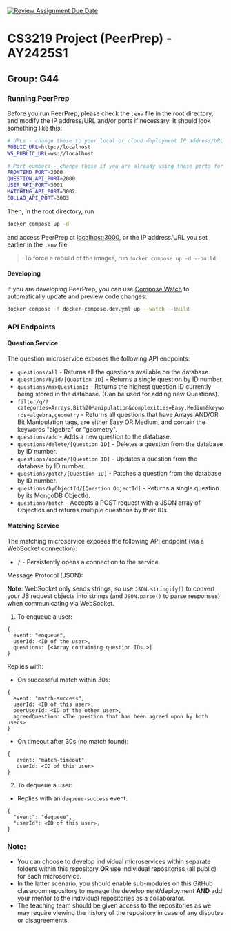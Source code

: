 [![Review Assignment Due Date](https://classroom.github.com/assets/deadline-readme-button-22041afd0340ce965d47ae6ef1cefeee28c7c493a6346c4f15d667ab976d596c.svg)](https://classroom.github.com/a/bzPrOe11)
# CS3219 Project (PeerPrep) - AY2425S1
## Group: G44

### Running PeerPrep
Before you run PeerPrep, please check the `.env` file in the root directory, and modify the IP address/URL and/or ports if necessary. It should look something like this:
```sh
# URLs - change these to your local or cloud deployment IP address/URL if necessary
PUBLIC_URL=http://localhost
WS_PUBLIC_URL=ws://localhost

# Port numbers - change these if you are already using these ports for other (non-PeerPrep) services
FRONTEND_PORT=3000
QUESTION_API_PORT=2000
USER_API_PORT=3001
MATCHING_API_PORT=3002
COLLAB_API_PORT=3003
```

Then, in the root directory, run
```sh
docker compose up -d
```
and access PeerPrep at [localhost:3000](http://localhost:3000), or the IP address/URL you set earlier in the `.env` file

> To force a rebuild of the images, run
> `docker compose up -d --build`

#### Developing
If you are developing PeerPrep, you can use [Compose Watch](https://docs.docker.com/compose/how-tos/file-watch/) to automatically update and preview code changes:
```sh
docker compose -f docker-compose.dev.yml up --watch --build
```

### API Endpoints
#### Question Service
The question microservice exposes the following API endpoints:
- ```questions/all``` - Returns all the questions available on the database.
- ```questions/byId/[Question ID]``` - Returns a single question by ID number.
- ```questions/maxQuestionId``` - Returns the highest question ID currently being stored in the database. (Can be used for adding new Questions).
- ```filter/q/?categories=Arrays,Bit%20Manipulation&complexities=Easy,Medium&keywords=algebra,geometry``` - Returns all questions that have Arrays AND/OR Bit Manipulation tags, are either Easy OR Medium, and contain the keywords "algebra" or "geometry".
- ```questions/add``` - Adds a new question to the database.
- ```questions/delete/[Question ID]``` - Deletes a question from the database by ID number.
- ```questions/update/[Question ID]``` - Updates a question from the database by ID number.
- ```questions/patch/[Question ID]``` - Patches a question from the database by ID number.
- `questions/byObjectId/[Question ObjectId]` - Returns a single question by its MongoDB ObjectId.
- `questions/batch` - Accepts a POST request with a JSON array of ObjectIds and returns multiple questions by their IDs.

#### Matching Service
The matching microservice exposes the following API endpoint (via a WebSocket connection):
- ```/``` - Persistently opens a connection to the service.

Message Protocol (JSON):

**Note**: WebSocket only sends strings, so use ```JSON.stringify()``` to convert your JS request objects into strings (and ```JSON.parse()``` to parse responses) when communicating via WebSocket.<br>

1. To enqueue a user:
```
{
  event: "enqueue",
  userId: <ID of the user>,
  questions: [<Array containing question IDs.>]
}
```
Replies with:

- On successful match within 30s:
```
{
  event: "match-success",
  userId: <ID of this user>,
  peerUserId: <ID of the other user>,
  agreedQuestion: <The question that has been agreed upon by both users>
}
```
- On timeout after 30s (no match found):
```
{
   event: "match-timeout",
   userId: <ID of this user>
}
```
2. To dequeue a user:
- Replies with an ```dequeue-success``` event.
```
{
  "event": "dequeue",
  "userId": <ID of this user>,
}
```

### Note: 
- You can choose to develop individual microservices within separate folders within this repository **OR** use individual repositories (all public) for each microservice. 
- In the latter scenario, you should enable sub-modules on this GitHub classroom repository to manage the development/deployment **AND** add your mentor to the individual repositories as a collaborator. 
- The teaching team should be given access to the repositories as we may require viewing the history of the repository in case of any disputes or disagreements. 
